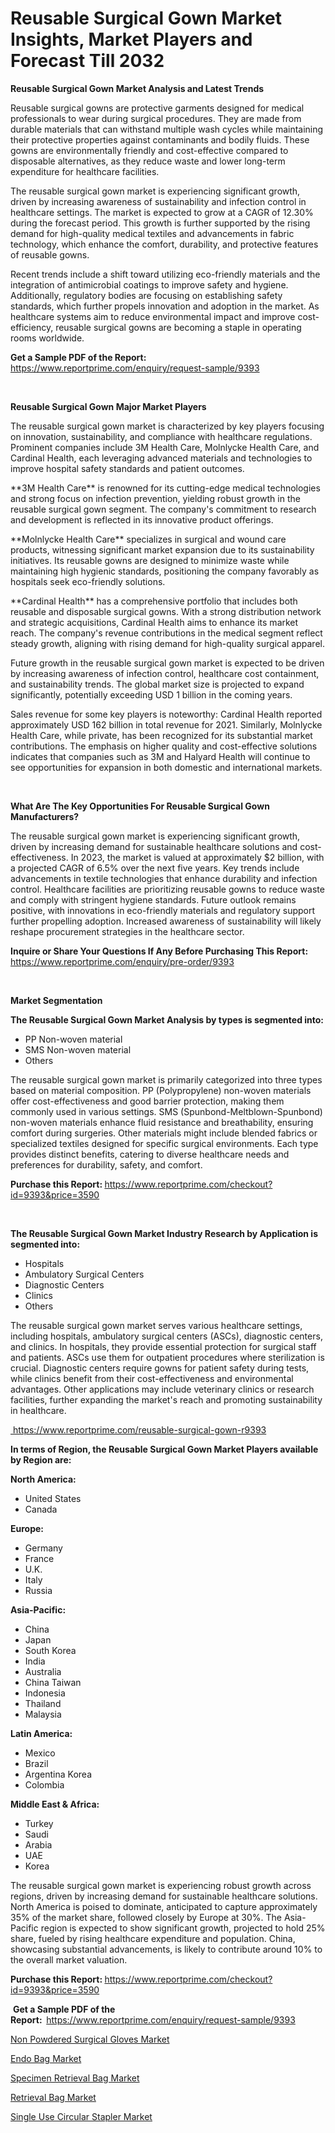 <p><h1>Reusable Surgical Gown Market Insights, Market Players and Forecast Till 2032</h1></p><p><strong>Reusable Surgical Gown Market Analysis and Latest Trends</strong></p>
<p><p>Reusable surgical gowns are protective garments designed for medical professionals to wear during surgical procedures. They are made from durable materials that can withstand multiple wash cycles while maintaining their protective properties against contaminants and bodily fluids. These gowns are environmentally friendly and cost-effective compared to disposable alternatives, as they reduce waste and lower long-term expenditure for healthcare facilities.</p><p>The reusable surgical gown market is experiencing significant growth, driven by increasing awareness of sustainability and infection control in healthcare settings. The market is expected to grow at a CAGR of 12.30% during the forecast period. This growth is further supported by the rising demand for high-quality medical textiles and advancements in fabric technology, which enhance the comfort, durability, and protective features of reusable gowns.</p><p>Recent trends include a shift toward utilizing eco-friendly materials and the integration of antimicrobial coatings to improve safety and hygiene. Additionally, regulatory bodies are focusing on establishing safety standards, which further propels innovation and adoption in the market. As healthcare systems aim to reduce environmental impact and improve cost-efficiency, reusable surgical gowns are becoming a staple in operating rooms worldwide.</p></p>
<p><strong>Get a Sample PDF of the Report:&nbsp;</strong> <a href="https://www.reportprime.com/enquiry/request-sample/9393?utm_campaign=1842&utm_medium=2&utm_source=Github&utm_content=ia&utm_term=20032025&utm_id=reusable-surgical-gown">https://www.reportprime.com/enquiry/request-sample/9393</a></p>
<p>&nbsp;</p>
<p><strong>Reusable Surgical Gown Major Market Players</strong></p>
<p><p>The reusable surgical gown market is characterized by key players focusing on innovation, sustainability, and compliance with healthcare regulations. Prominent companies include 3M Health Care, Molnlycke Health Care, and Cardinal Health, each leveraging advanced materials and technologies to improve hospital safety standards and patient outcomes.</p><p>**3M Health Care** is renowned for its cutting-edge medical technologies and strong focus on infection prevention, yielding robust growth in the reusable surgical gown segment. The company's commitment to research and development is reflected in its innovative product offerings.</p><p>**Molnlycke Health Care** specializes in surgical and wound care products, witnessing significant market expansion due to its sustainability initiatives. Its reusable gowns are designed to minimize waste while maintaining high hygienic standards, positioning the company favorably as hospitals seek eco-friendly solutions.</p><p>**Cardinal Health** has a comprehensive portfolio that includes both reusable and disposable surgical gowns. With a strong distribution network and strategic acquisitions, Cardinal Health aims to enhance its market reach. The company's revenue contributions in the medical segment reflect steady growth, aligning with rising demand for high-quality surgical apparel.</p><p>Future growth in the reusable surgical gown market is expected to be driven by increasing awareness of infection control, healthcare cost containment, and sustainability trends. The global market size is projected to expand significantly, potentially exceeding USD 1 billion in the coming years.</p><p>Sales revenue for some key players is noteworthy: Cardinal Health reported approximately USD 162 billion in total revenue for 2021. Similarly, Molnlycke Health Care, while private, has been recognized for its substantial market contributions. The emphasis on higher quality and cost-effective solutions indicates that companies such as 3M and Halyard Health will continue to see opportunities for expansion in both domestic and international markets.</p></p>
<p>&nbsp;</p>
<p><strong>What Are The Key Opportunities For Reusable Surgical Gown Manufacturers?</strong></p>
<p><p>The reusable surgical gown market is experiencing significant growth, driven by increasing demand for sustainable healthcare solutions and cost-effectiveness. In 2023, the market is valued at approximately $2 billion, with a projected CAGR of 6.5% over the next five years. Key trends include advancements in textile technologies that enhance durability and infection control. Healthcare facilities are prioritizing reusable gowns to reduce waste and comply with stringent hygiene standards. Future outlook remains positive, with innovations in eco-friendly materials and regulatory support further propelling adoption. Increased awareness of sustainability will likely reshape procurement strategies in the healthcare sector.</p></p>
<p><strong>Inquire or Share Your Questions If Any Before Purchasing This Report:</strong> <a href="https://www.reportprime.com/enquiry/pre-order/9393?utm_campaign=1842&utm_medium=2&utm_source=Github&utm_content=ia&utm_term=20032025&utm_id=reusable-surgical-gown">https://www.reportprime.com/enquiry/pre-order/9393</a></p>
<p>&nbsp;</p>
<p><strong>Market Segmentation</strong></p>
<p><strong>The Reusable Surgical Gown Market Analysis by types is segmented into:</strong></p>
<p><ul><li>PP Non-woven material</li><li>SMS Non-woven material</li><li>Others</li></ul></p>
<p><p>The reusable surgical gown market is primarily categorized into three types based on material composition. PP (Polypropylene) non-woven materials offer cost-effectiveness and good barrier protection, making them commonly used in various settings. SMS (Spunbond-Meltblown-Spunbond) non-woven materials enhance fluid resistance and breathability, ensuring comfort during surgeries. Other materials might include blended fabrics or specialized textiles designed for specific surgical environments. Each type provides distinct benefits, catering to diverse healthcare needs and preferences for durability, safety, and comfort.</p></p>
<p><strong>Purchase this Report:&nbsp;</strong><a href="https://www.reportprime.com/checkout?id=9393&price=3590&utm_campaign=1842&utm_medium=2&utm_source=Github&utm_content=ia&utm_term=20032025&utm_id=reusable-surgical-gown">https://www.reportprime.com/checkout?id=9393&price=3590</a></p>
<p>&nbsp;</p>
<p><strong>The Reusable Surgical Gown Market Industry Research by Application is segmented into:</strong></p>
<p><ul><li>Hospitals</li><li>Ambulatory Surgical Centers</li><li>Diagnostic Centers</li><li>Clinics</li><li>Others</li></ul></p>
<p><p>The reusable surgical gown market serves various healthcare settings, including hospitals, ambulatory surgical centers (ASCs), diagnostic centers, and clinics. In hospitals, they provide essential protection for surgical staff and patients. ASCs use them for outpatient procedures where sterilization is crucial. Diagnostic centers require gowns for patient safety during tests, while clinics benefit from their cost-effectiveness and environmental advantages. Other applications may include veterinary clinics or research facilities, further expanding the market's reach and promoting sustainability in healthcare.</p></p>
<p><a href="https://www.reportprime.com/reusable-surgical-gown-r9393?utm_campaign=1842&utm_medium=2&utm_source=Github&utm_content=ia&utm_term=20032025&utm_id=reusable-surgical-gown">&nbsp;https://www.reportprime.com/reusable-surgical-gown-r9393</a></p>
<p><strong>In terms of Region, the Reusable Surgical Gown Market Players available by Region are:</strong></p>
<p>
    <p> <strong> North America: </strong>
        <ul>
            <li>United States</li>
            <li>Canada</li>
        </ul>
        </p> 
    <p> <strong> Europe: </strong>
        <ul>
            <li>Germany</li>
            <li>France</li>
            <li>U.K.</li>
            <li>Italy</li>
            <li>Russia</li>
        </ul>
        </p> 
    <p> <strong> Asia-Pacific: </strong>
        <ul>
            <li>China</li>
            <li>Japan</li>
            <li>South Korea</li>
            <li>India</li>
            <li>Australia</li>
            <li>China Taiwan</li>
            <li>Indonesia</li>
            <li>Thailand</li>
            <li>Malaysia</li>
        </ul>
        </p> 
    <p> <strong> Latin America: </strong>
        <ul>
            <li>Mexico</li>
            <li>Brazil</li>
            <li>Argentina Korea</li>
            <li>Colombia</li>
        </ul>
        </p> 
    <p> <strong> Middle East & Africa: </strong>
        <ul>
            <li>Turkey</li>
            <li>Saudi</li>
            <li>Arabia</li>
            <li>UAE</li>
            <li>Korea</li>
        </ul>
    </p>
    </p>
<p><p>The reusable surgical gown market is experiencing robust growth across regions, driven by increasing demand for sustainable healthcare solutions. North America is poised to dominate, anticipated to capture approximately 35% of the market share, followed closely by Europe at 30%. The Asia-Pacific region is expected to show significant growth, projected to hold 25% share, fueled by rising healthcare expenditure and population. China, showcasing substantial advancements, is likely to contribute around 10% to the overall market valuation.</p></p>
<p><strong>Purchase this Report: </strong><a href="https://www.reportprime.com/checkout?id=9393&price=3590&utm_campaign=1842&utm_medium=2&utm_source=Github&utm_content=ia&utm_term=20032025&utm_id=reusable-surgical-gown">https://www.reportprime.com/checkout?id=9393&price=3590</a></p>
<p>&nbsp;<strong>Get a Sample PDF of the Report:&nbsp;&nbsp;</strong><a href="https://www.reportprime.com/enquiry/request-sample/9393?utm_campaign=1842&utm_medium=2&utm_source=Github&utm_content=ia&utm_term=20032025&utm_id=reusable-surgical-gown">https://www.reportprime.com/enquiry/request-sample/9393</a></p>
<p><strong></strong></p>
<p><p><a href="https://github.com/mronmizoe/Market-Research-Report-List-1/blob/main/non-powdered-surgical-gloves-market.md?utm_campaign=1842&utm_medium=2&utm_source=Github&utm_content=ia&utm_term=20032025&utm_id=reusable-surgical-gown">Non Powdered Surgical Gloves Market</a></p><p><a href="https://github.com/makzzochil/Market-Research-Report-List-1/blob/main/endo-bag-market.md?utm_campaign=1842&utm_medium=2&utm_source=Github&utm_content=ia&utm_term=20032025&utm_id=reusable-surgical-gown">Endo Bag Market</a></p><p><a href="https://github.com/heinslakey2x/Market-Research-Report-List-1/blob/main/specimen-retrieval-bag-market.md?utm_campaign=1842&utm_medium=2&utm_source=Github&utm_content=ia&utm_term=20032025&utm_id=reusable-surgical-gown">Specimen Retrieval Bag Market</a></p><p><a href="https://github.com/gitfwelday/Market-Research-Report-List-1/blob/main/retrieval-bag-market.md?utm_campaign=1842&utm_medium=2&utm_source=Github&utm_content=ia&utm_term=20032025&utm_id=reusable-surgical-gown">Retrieval Bag Market</a></p><p><a href="https://github.com/buseknoden2b/Market-Research-Report-List-1/blob/main/single-use-circular-stapler-market.md?utm_campaign=1842&utm_medium=2&utm_source=Github&utm_content=ia&utm_term=20032025&utm_id=reusable-surgical-gown">Single Use Circular Stapler Market</a></p></p>